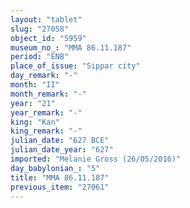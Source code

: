 ```yaml
---
layout: "tablet"
slug: "27058"
object_id: "5959"
museum_no_: "MMA 86.11.187"
period: "ENB"
place_of_issue: "Sippar city"
day_remark: "-"
month: "II"
month_remark: "-"
year: "21"
year_remark: "-"
king: "Kan"
king_remark: "-"
julian_date: "627 BCE"
julian_date_year: "627"
imported: "Melanie Gross (26/05/2016)"
day_babylonian_: "5"
title: "MMA 86.11.187"
previous_item: "27061"
---
```

